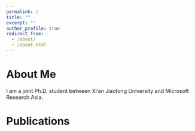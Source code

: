 ```yaml
---
permalink: /
title: ""
excerpt: ""
author_profile: true
redirect_from: 
  - /about/
  - /about.html
---
```


<span class='anchor' id='about-me'></span>

About Me
======
I am a joint Ph.D. student between Xi’an Jiaotong University and Microsoft Research Asia.

<span class='anchor' id='publications'></span>

Publications
======
